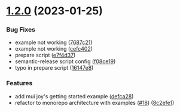 # [1.2.0](https://github.com/trentschnee/gatsby-theme-joy-ui/compare/v1.1.1...v1.2.0) (2023-01-25)


### Bug Fixes

* example not working ([7687c21](https://github.com/trentschnee/gatsby-theme-joy-ui/commit/7687c213658999c74444c4fb26c4b06b0101da6c))
* example not working ([cefc402](https://github.com/trentschnee/gatsby-theme-joy-ui/commit/cefc4020e13a0e2d28c1c22ba3e6ea28b21582c7))
* prepare script ([e7f4d37](https://github.com/trentschnee/gatsby-theme-joy-ui/commit/e7f4d3717e25d4c0b41a6f20c85137e148f4d8ff))
* semantic-release script config ([f08ce19](https://github.com/trentschnee/gatsby-theme-joy-ui/commit/f08ce1932754ffbaa5e59c19ac9f1644f99af763))
* typo in prepare script ([16147e8](https://github.com/trentschnee/gatsby-theme-joy-ui/commit/16147e8e8e7ebe3abcd89665012ebeb86f153da0))


### Features

* add mui joy's getting started example ([defca28](https://github.com/trentschnee/gatsby-theme-joy-ui/commit/defca28a84965936411faff6cc4fa831071c6fa4))
* refactor to monorepo architecture with examples ([#18](https://github.com/trentschnee/gatsby-theme-joy-ui/issues/18)) ([8c2efe1](https://github.com/trentschnee/gatsby-theme-joy-ui/commit/8c2efe1c63de5881b2dc6e0d6120fcdf7fff3337))
